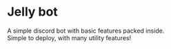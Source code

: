 # Jelly bot
A simple discord bot with basic features packed inside.         
Simple to deploy, with many utility features!
